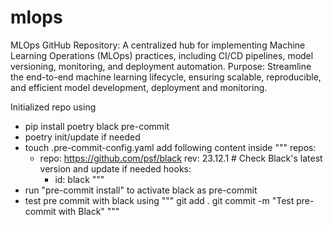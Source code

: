 # mlops
MLOps GitHub Repository: A centralized hub for implementing Machine Learning Operations (MLOps) practices, including CI/CD pipelines, model versioning, monitoring, and deployment automation.  Purpose: Streamline the end-to-end machine learning lifecycle, ensuring scalable, reproducible, and efficient model development, deployment and monitoring.

Initialized repo using 
* pip install poetry black pre-commit
* poetry init/update if needed
* touch .pre-commit-config.yaml
    add following content inside
  """
  repos:
  - repo: https://github.com/psf/black
    rev: 23.12.1  # Check Black's latest version and update if needed
    hooks:
      - id: black
   """
* run "pre-commit install" to activate black as pre-commit
* test pre commit with black using
  """
  git add .
  git commit -m "Test pre-commit with Black"
  """
